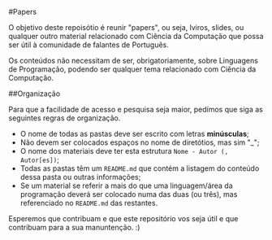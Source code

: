 #Papers

O objetivo deste repoisótio é reunir "papers", ou seja, lviros, slides, ou qualquer outro material relacionado com Ciência da Computação que possa ser útil à comunidade de falantes de Português.

Os conteúdos não necessitam de ser, obrigatoriamente, sobre Linguagens de Programação, podendo ser qualquer tema relacionado com Ciência da Computação.

##Organização

Para que a facilidade de acesso e pesquisa seja maior, pedímos que siga as seguintes regras de organização.

+ O nome de todas as pastas deve ser escrito com letras **minúsculas**;
+ Não devem ser colocados espaços no nome de diretótios, mas sim "_";
+ O nome dos materiais deve ter esta estrutura ```Nome - Autor (, Autor[es])```;
+ Todas as pastas têm um ```README.md``` que contém a listagem do conteúdo dessa pasta ou outras informações;
+ Se um material se referir a mais do que uma linguagem/área da programação deverá ser colocado numa das duas (ou três), mas referenciado no ```README.md``` das restantes.

Esperemos que contribuam e que este repositório vos seja útil e que contribuam para a sua manuntenção. :)
